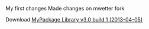 My first changes
Made changes on mwetter fork

Download [MyPackage Library v3.0 build 1 (2013-04-05)](https://github.com/mwetter/sandbox/archive/v3.0_build1.zip)
